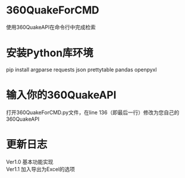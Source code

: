 # 360QuakeForCMD
使用360QuakeAPI在命令行中完成检索

# 安装Python库环境
pip install argparse requests json prettytable pandas openpyxl

# 输入你的360QuakeAPI
打开360QuakeForCMD.py文件，在line 136（即最后一行）修改为您自己的360QuakeAPI

# 更新日志
Ver1.0 基本功能实现  
Ver1.1 加入导出为Excel的选项
